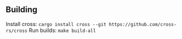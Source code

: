 ## Building
Install cross: `cargo install cross --git https://github.com/cross-rs/cross`
Run builds: `make build-all`